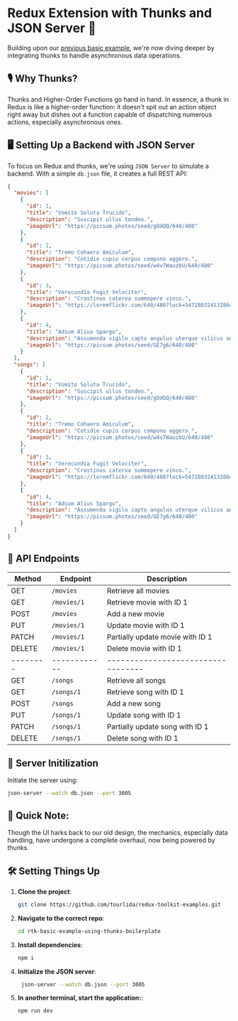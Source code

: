 # Redux Extension with Thunks and JSON Server 🚀

Building upon our [previous basic example](https://medium.com/@tourlidavagia/mastering-redux-toolkit-part-1-of-3-from-basics-to-rtk-query-dec06d4f8cd2), we're now diving deeper by integrating thunks to handle asynchronous data operations.

## 🎙 Why Thunks?
Thunks and Higher-Order Functions go hand in hand. In essence, a thunk in Redux is like a higher-order function: it doesn't spit out an action object right away but dishes out a function capable of dispatching numerous actions, especially asynchronous ones.

## 🖥 Setting Up a Backend with JSON Server
To focus on Redux and thunks, we're using `JSON Server` to simulate a backend. With a simple `db.json` file, it creates a full REST API:

```json
{
  "movies": [
    {
      "id": 1,
      "title": "Vomito Soluta Trucido",
      "description": "Suscipit ullus tondeo.",
      "imageUrl": "https://picsum.photos/seed/gOdQQ/640/480"
    },
    {
      "id": 2,
      "title": "Tremo Cohaero Amiculum",
      "description": "Cotidie cupio corpus compono aggero.",
      "imageUrl": "https://picsum.photos/seed/w4v7WauzbU/640/480"
    },
    {
      "id": 3,
      "title": "Verecundia Fugit Velociter",
      "description": "Crastinus caterva summopere vinco.",
      "imageUrl": "https://loremflickr.com/640/480?lock=5472803241328640"
    },
    {
      "id": 4,
      "title": "Adsum Alius Spargo",
      "description": "Assumenda vigilo capto angulus uterque vilicus ante aegrotatio demonstro porro.",
      "imageUrl": "https://picsum.photos/seed/GE7g6/640/480"
    }
  ],
  "songs": [
    {
      "id": 1,
      "title": "Vomito Soluta Trucido",
      "description": "Suscipit ullus tondeo.",
      "imageUrl": "https://picsum.photos/seed/gOdQQ/640/480"
    },
    {
      "id": 2,
      "title": "Tremo Cohaero Amiculum",
      "description": "Cotidie cupio corpus compono aggero.",
      "imageUrl": "https://picsum.photos/seed/w4v7WauzbU/640/480"
    },
    {
      "id": 3,
      "title": "Verecundia Fugit Velociter",
      "description": "Crastinus caterva summopere vinco.",
      "imageUrl": "https://loremflickr.com/640/480?lock=5472803241328640"
    },
    {
      "id": 4,
      "title": "Adsum Alius Spargo",
      "description": "Assumenda vigilo capto angulus uterque vilicus ante aegrotatio demonstro porro.",
      "imageUrl": "https://picsum.photos/seed/GE7g6/640/480"
    }
  ]
}
```

## 🔗 API Endpoints

| Method | Endpoint   | Description                      |
|--------|------------|----------------------------------|
| GET    | `/movies`  | Retrieve all movies              |
| GET    | `/movies/1`| Retrieve movie with ID 1         |
| POST   | `/movies`  | Add a new movie                  |
| PUT    | `/movies/1`| Update movie with ID 1           |
| PATCH  | `/movies/1`| Partially update movie with ID 1 |
| DELETE | `/movies/1`| Delete movie with ID 1           |
|--------|------------|----------------------------------|
| GET    | `/songs`   | Retrieve all songs               |
| GET    | `/songs/1` | Retrieve song with ID 1          |
| POST   | `/songs`   | Add a new song                   |
| PUT    | `/songs/1` | Update song with ID 1            |
| PATCH  | `/songs/1` | Partially update song with ID 1  |
| DELETE | `/songs/1` | Delete song with ID 1            |

## 🚀 Server Initilization
Initiate the server using:

```bash
json-server --watch db.json --port 3005
```
## 📝 Quick Note:
Though the UI harks back to our old design, the mechanics, especially data handling, have undergone a complete overhaul, now being powered by thunks.

## 🛠 Setting Things Up

1. **Clone the project**:

   ```bash
   git clone https://github.com/tourlida/redux-toolkit-examples.git
   ```
2. **Navigate to the correct repo**:

   ```bash
   cd rtk-basic-example-using-thunks-boilerplate
   ```

3. **Install dependencies**:

   ```bash
   npm i
   ```
4. **Initialize the JSON server**:

   ```bash
    json-server --watch db.json --port 3005
   ```
5. **In another terminal, start the application:**:

   ```bash
   npm run dev
   ```